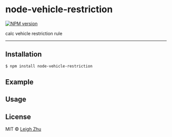 # node-vehicle-restriction
[![NPM version](https://img.shields.io/npm/v/node-vehicle-restriction.svg?style=flat)](https://www.npmjs.org/package/node-vehicle-restriction)

calc vehicle restriction rule

------

## Installation

```bash
$ npm install node-vehicle-restriction
```

## Example

## Usage

## License

MIT © [Leigh Zhu](#)

